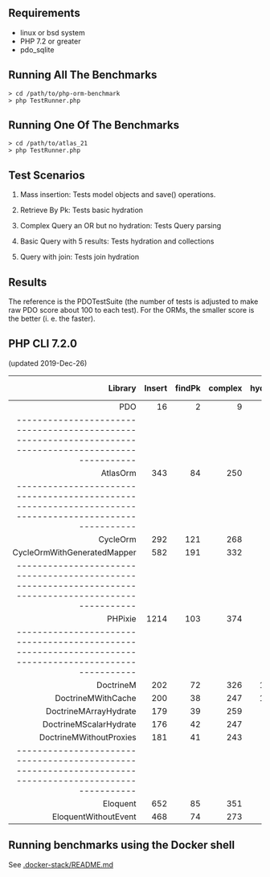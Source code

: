 Requirements
------------

* linux or bsd system
* PHP 7.2 or greater
* pdo_sqlite

Running All The Benchmarks
--------------------------

    > cd /path/to/php-orm-benchmark
    > php TestRunner.php

Running One Of The Benchmarks
-----------------------------

    > cd /path/to/atlas_21
    > php TestRunner.php

Test Scenarios
--------------

1. Mass insertion: Tests model objects and save() operations.

2. Retrieve By Pk: Tests basic hydration

3. Complex Query an OR but no hydration: Tests Query parsing

4. Basic Query with 5 results: Tests hydration and collections

5. Query with join: Tests join hydration


Results
-------

The reference is the PDOTestSuite (the number of tests is adjusted to make raw
PDO score about 100 to each test). For the ORMs, the smaller score is the
better (i. e. the faster).

## PHP CLI 7.2.0

(updated 2019-Dec-26)

| Library                          | Insert | findPk | complex| hydrate|  with  | memory usage |  time  |
| --------------------------------:| ------:| ------:| ------:| ------:| ------:| ------------:| ------:|
|                              PDO |     16 |      2 |      9 |    133 |    168 |    1,674,776 |   0.34 |
|-------------------------------------------------------------------------------------------------------|
|                         AtlasOrm |    343 |     84 |    250 |    502 |    203 |   12,160,896 |   1.48 |
|-------------------------------------------------------------------------------------------------------|
|                         CycleOrm |    292 |    121 |    268 |    910 |    648 |   14,246,976 |   2.30 |
|      CycleOrmWithGeneratedMapper |    582 |    191 |    332 |    767 |    473 |   16,343,824 |   2.45 |
|-------------------------------------------------------------------------------------------------------|
|                          PHPixie |   1214 |    103 |    374 |    474 |    224 |    7,906,272 |   2.43 |
|-------------------------------------------------------------------------------------------------------|
|                        DoctrineM |    202 |     72 |    326 |   1151 |    190 |   18,874,368 |   2.50 |
|               DoctrineMWithCache |    200 |     38 |    247 |   1121 |    185 |   18,874,368 |   1.89 |
|            DoctrineMArrayHydrate |    179 |     39 |    259 |    425 |    121 |   16,777,216 |   1.13 |
|           DoctrineMScalarHydrate |    176 |     42 |    247 |    313 |    112 |   16,777,216 |   0.99 |
|          DoctrineMWithoutProxies |    181 |     41 |    243 |    722 |    260 |   18,874,368 |   1.55 |
|-------------------------------------------------------------------------------------------------------|
|                         Eloquent |    652 |     85 |    351 |    544 |    335 |   12,582,912 |   2.13 |
|             EloquentWithoutEvent |    468 |     74 |    273 |    355 |    313 |   12,582,912 |   1.51 |



Running benchmarks using the Docker shell
-----------------------------------------

See [.docker-stack/README.md](./.docker-stack/README.md)
